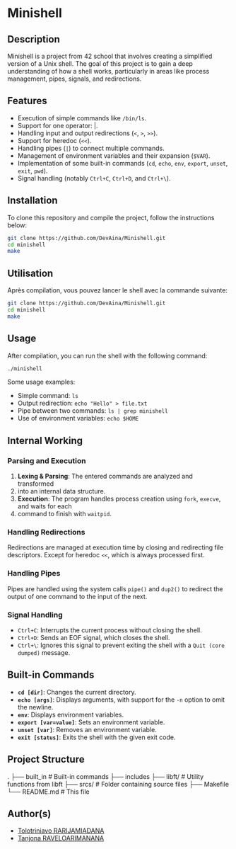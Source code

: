 # Minishell

## Description
Minishell is a project from 42 school that involves creating a simplified version of a Unix
shell. The goal of this project is to gain a deep understanding of how a shell works, particularly
in areas like process management, pipes, signals, and redirections.

## Features
- Execution of simple commands like `/bin/ls`.
- Support for one operator: |.
- Handling input and output redirections (`<`, `>`, `>>`).
- Support for heredoc (`<<`).
- Handling pipes (`|`) to connect multiple commands.
- Management of environment variables and their expansion (`$VAR`).
- Implementation of some built-in commands (`cd`, `echo`, `env`, `export`, `unset`, `exit`, `pwd`).
- Signal handling (notably `Ctrl+C`, `Ctrl+D`, and `Ctrl+\`).

## Installation
To clone this repository and compile the project, follow the instructions below:

```bash
git clone https://github.com/DevAina/Minishell.git
cd minishell
make
```
## Utilisation
Après compilation, vous pouvez lancer le shell avec la commande suivante:
```bash
git clone https://github.com/DevAina/Minishell.git
cd minishell
make
```

## Usage
After compilation, you can run the shell with the following command:
```bash
./minishell
```

Some usage examples:
- Simple command: `ls`
- Output redirection: `echo "Hello" > file.txt`
- Pipe between two commands: `ls | grep minishell`
- Use of environment variables: `echo $HOME`

## Internal Working
### Parsing and Execution
1. **Lexing & Parsing**: The entered commands are analyzed and transformed
2. into an internal data structure.
3. **Execution**: The program handles process creation using `fork`, `execve`, and waits for each
4. command to finish with `waitpid`.

### Handling Redirections
Redirections are managed at execution time by closing and redirecting file descriptors. Except
for heredoc `<<`, which is always processed first.

### Handling Pipes
Pipes are handled using the system calls `pipe()` and `dup2()` to redirect the output of one
command to the input of the next.

### Signal Handling
- `Ctrl+C`: Interrupts the current process without closing the shell.
- `Ctrl+D`: Sends an EOF signal, which closes the shell.
- `Ctrl+\`: Ignores this signal to prevent exiting the shell with a `Quit (core dumped)`
message.

## Built-in Commands
- **`cd [dir]`**: Changes the current directory.
- **`echo [args]`**: Displays arguments, with support for the `-n` option to omit the newline.
- **`env`**: Displays environment variables.
- **`export [var=value]`**: Sets an environment variable.
- **`unset [var]`**: Removes an environment variable.
- **`exit [status]`**: Exits the shell with the given exit code.

## Project Structure
.
├── built_in            # Built-in commands
├── includes
├── libft/              # Utility functions from libft
├── srcs/               # Folder containing source files
├── Makefile
└── README.md           # This file

## Author(s)
- [Tolotriniavo RARIJAMIADANA](mailto:ainatolotriniavo7@gmail.com)
- [Tanjona RAVELOARIMANANA](mailto:tanjonarav@gmail.com)
